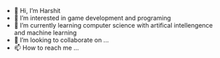 - 👋 Hi, I’m Harshit 
- 👀 I’m interested in game development and programing
- 🌱 I’m currently learning computer science with artifical intellengence and machine learning 
- 💞️ I’m looking to collaborate on ...
- 📫 How to reach me ...

<!---
harkan28/harkan28 is a ✨ special ✨ repository because its `README.md` (this file) appears on your GitHub profile.
You can click the Preview link to take a look at your changes.
--->
